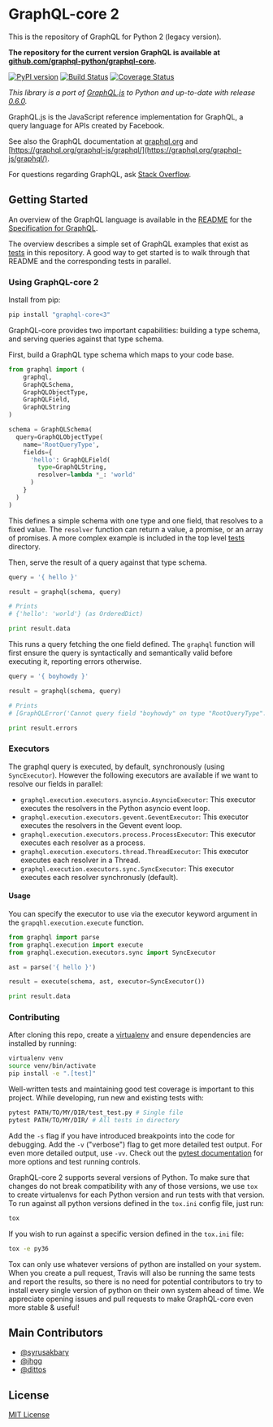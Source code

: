 # GraphQL-core 2

This is the repository of GraphQL for Python 2 (legacy version).

**The repository for the current version GraphQL is available at
[github.com/graphql-python/graphql-core](https://github.com/graphql-python/graphql-core).**

[![PyPI version](https://badge.fury.io/py/graphql-core-legacy.svg)](https://badge.fury.io/py/graphql-core-legacy)
[![Build Status](https://travis-ci.org/graphql-python/graphql-core-legacy.svg?branch=master)](https://travis-ci.org/graphql-python/graphql-core-legacy)
[![Coverage Status](https://coveralls.io/repos/graphql-python/graphql-core-legacy/badge.svg?branch=master&service=github)](https://coveralls.io/github/graphql-python/graphql-core-legacy?branch=master)

_This library is a port of [GraphQL.js](https://github.com/graphql/graphql-js) to Python
and up-to-date with release [0.6.0](https://github.com/graphql/graphql-js/releases/tag/v0.6.0)._

GraphQL.js is the JavaScript reference implementation for GraphQL,
a query language for APIs created by Facebook.

See also the GraphQL documentation at [graphql.org](https://graphql.org/) and
[https://graphql.org/graphql-js/graphql/](https://graphql.org/graphql-js/graphql/).

For questions regarding GraphQL, ask [Stack Overflow](http://stackoverflow.com/questions/tagged/graphql).

## Getting Started

An overview of the GraphQL language is available in the
[README](https://github.com/graphql/graphql-spec/blob/master/README.md) for the
[Specification for GraphQL](https://github.com/graphql/graphql-spec).

The overview describes a simple set of GraphQL examples that exist as
[tests](https://github.com/graphql-python/graphql-core-legacy/tree/master/tests/)
in this repository. A good way to get started is to walk through that README
and the corresponding tests in parallel.

### Using GraphQL-core 2

Install from pip:

```sh
pip install "graphql-core<3"
```

GraphQL-core provides two important capabilities: building a type schema, and
serving queries against that type schema.

First, build a GraphQL type schema which maps to your code base.

```python
from graphql import (
    graphql,
    GraphQLSchema,
    GraphQLObjectType,
    GraphQLField,
    GraphQLString
)

schema = GraphQLSchema(
  query=GraphQLObjectType(
    name='RootQueryType',
    fields={
      'hello': GraphQLField(
        type=GraphQLString,
        resolver=lambda *_: 'world'
      )
    }
  )
)
```

This defines a simple schema with one type and one field, that resolves to a fixed value.
The `resolver` function can return a value, a promise, or an array of promises.
A more complex example is included in the top level
[tests](https://github.com/graphql-python/graphql-core-legacy/tree/master/tests/) directory.

Then, serve the result of a query against that type schema.

```python
query = '{ hello }'

result = graphql(schema, query)

# Prints
# {'hello': 'world'} (as OrderedDict)

print result.data
```

This runs a query fetching the one field defined. The `graphql` function will first ensure
the query is syntactically and semantically valid before executing it, reporting errors otherwise.

```python
query = '{ boyhowdy }'

result = graphql(schema, query)

# Prints
# [GraphQLError('Cannot query field "boyhowdy" on type "RootQueryType".',)]

print result.errors
```

### Executors

The graphql query is executed, by default, synchronously (using `SyncExecutor`). However the following executors are available if we want to resolve our fields in parallel:

- `graphql.execution.executors.asyncio.AsyncioExecutor`: This executor executes the resolvers in the Python asyncio event loop.
- `graphql.execution.executors.gevent.GeventExecutor`: This executor executes the resolvers in the Gevent event loop.
- `graphql.execution.executors.process.ProcessExecutor`: This executor executes each resolver as a process.
- `graphql.execution.executors.thread.ThreadExecutor`: This executor executes each resolver in a Thread.
- `graphql.execution.executors.sync.SyncExecutor`: This executor executes each resolver synchronusly (default).

#### Usage

You can specify the executor to use via the executor keyword argument in the `grapqhl.execution.execute` function.

```python
from graphql import parse
from graphql.execution import execute
from graphql.execution.executors.sync import SyncExecutor

ast = parse('{ hello }')

result = execute(schema, ast, executor=SyncExecutor())

print result.data
```

### Contributing

After cloning this repo, create a [virtualenv](https://virtualenv.pypa.io/en/stable/) and ensure dependencies are installed by running:

```sh
virtualenv venv
source venv/bin/activate
pip install -e ".[test]"
```

Well-written tests and maintaining good test coverage is important to this project. While developing, run new and existing tests with:

```sh
pytest PATH/TO/MY/DIR/test_test.py # Single file
pytest PATH/TO/MY/DIR/ # All tests in directory
```

Add the `-s` flag if you have introduced breakpoints into the code for debugging.
Add the `-v` ("verbose") flag to get more detailed test output. For even more detailed output, use `-vv`.
Check out the [pytest documentation](https://docs.pytest.org/en/latest/) for more options and test running controls.

GraphQL-core 2 supports several versions of Python. To make sure that changes do not break compatibility
with any of those versions, we use `tox` to create virtualenvs for each Python version and run tests with that version.
To run against all python versions defined in the `tox.ini` config file, just run:

```sh
tox
```

If you wish to run against a specific version defined in the `tox.ini` file:

```sh
tox -e py36
```

Tox can only use whatever versions of python are installed on your system. When you create a pull request, Travis will also be running the same tests and report the results, so there is no need for potential contributors to try to install every single version of python on their own system ahead of time. We appreciate opening issues and pull requests to make GraphQL-core even more stable & useful!

## Main Contributors

- [@syrusakbary](https://github.com/syrusakbary/)
- [@jhgg](https://github.com/jhgg/)
- [@dittos](https://github.com/dittos/)

## License

[MIT License](https://github.com/graphql-python/graphql-core-legacy/blob/master/LICENSE)
